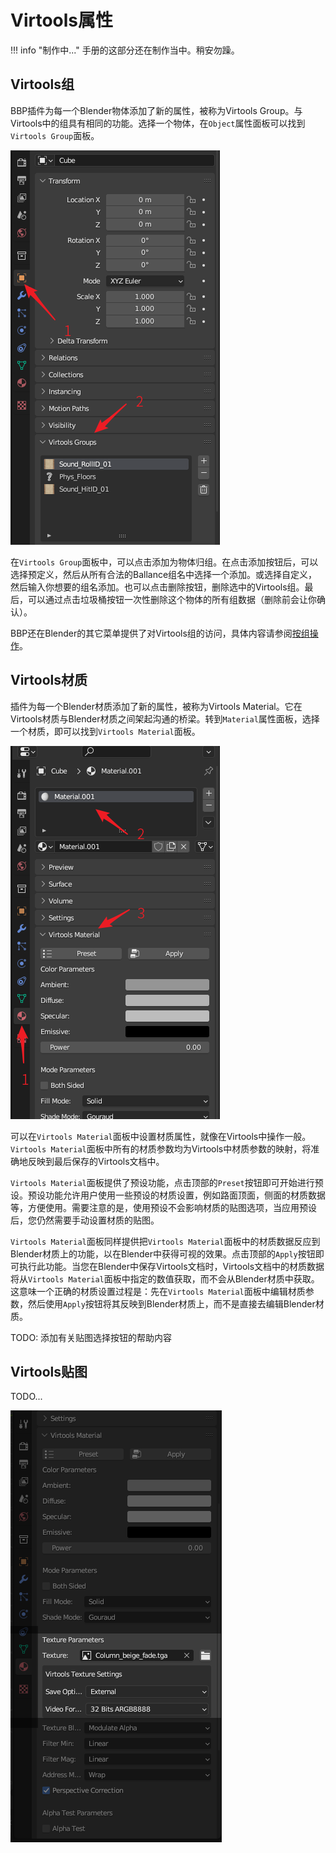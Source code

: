 # Virtools属性

!!! info "制作中..."
    手册的这部分还在制作当中。稍安勿躁。

## Virtools组

BBP插件为每一个Blender物体添加了新的属性，被称为Virtools Group。与Virtools中的组具有相同的功能。选择一个物体，在`Object`属性面板可以找到`Virtools Group`面板。

![](../imgs/virtools-group.png)

在`Virtools Group`面板中，可以点击添加为物体归组。在点击添加按钮后，可以选择预定义，然后从所有合法的Ballance组名中选择一个添加。或选择自定义，然后输入你想要的组名添加。也可以点击删除按钮，删除选中的Virtools组。最后，可以通过点击垃圾桶按钮一次性删除这个物体的所有组数据（删除前会让你确认）。

BBP还在Blender的其它菜单提供了对Virtools组的访问，具体内容请参阅[按组操作](./group-operations.md)。

## Virtools材质

插件为每一个Blender材质添加了新的属性，被称为Virtools Material。它在Virtools材质与Blender材质之间架起沟通的桥梁。转到`Material`属性面板，选择一个材质，即可以找到`Virtools Material`面板。

![](../imgs/virtools-material.png)

可以在`Virtools Material`面板中设置材质属性，就像在Virtools中操作一般。`Virtools Material`面板中所有的材质参数均为Virtools中材质参数的映射，将准确地反映到最后保存的Virtools文档中。

`Virtools Material`面板提供了预设功能，点击顶部的`Preset`按钮即可开始进行预设。预设功能允许用户使用一些预设的材质设置，例如路面顶面，侧面的材质数据等，方便使用。需要注意的是，使用预设不会影响材质的贴图选项，当应用预设后，您仍然需要手动设置材质的贴图。

`Virtools Material`面板同样提供把`Virtools Material`面板中的材质数据反应到Blender材质上的功能，以在Blender中获得可视的效果。点击顶部的`Apply`按钮即可执行此功能。当您在Blender中保存Virtools文档时，Virtools文档中的材质数据将从`Virtools Material`面板中指定的数值获取，而不会从Blender材质中获取。这意味一个正确的材质设置过程是：先在`Virtools Material`面板中编辑材质参数，然后使用`Apply`按钮将其反映到Blender材质上，而不是直接去编辑Blender材质。

TODO: 添加有关贴图选择按钮的帮助内容

## Virtools贴图

TODO...

![](../imgs/virtools-texture.png)
